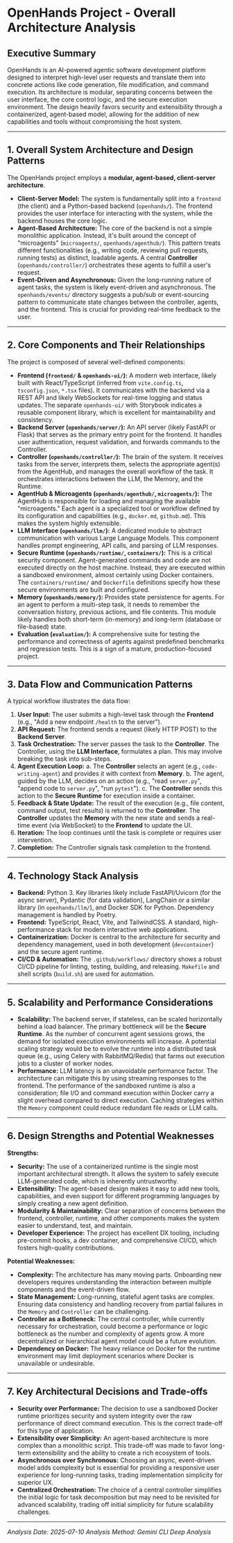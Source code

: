 # OpenHands Project - Overall Architecture Analysis

## Executive Summary

OpenHands is an AI-powered agentic software development platform designed to interpret high-level user requests and translate them into concrete actions like code generation, file modification, and command execution. Its architecture is modular, separating concerns between the user interface, the core control logic, and the secure execution environment. The design heavily favors security and extensibility through a containerized, agent-based model, allowing for the addition of new capabilities and tools without compromising the host system.

---

## 1. Overall System Architecture and Design Patterns

The OpenHands project employs a **modular, agent-based, client-server architecture**.

- **Client-Server Model:** The system is fundamentally split into a `frontend` (the client) and a Python-based backend (`openhands/`). The frontend provides the user interface for interacting with the system, while the backend houses the core logic.
- **Agent-Based Architecture:** The core of the backend is not a simple monolithic application. Instead, it's built around the concept of "microagents" (`microagents/`, `openhands/agenthub/`). This pattern treats different functionalities (e.g., writing code, reviewing pull requests, running tests) as distinct, loadable agents. A central **Controller** (`openhands/controller/`) orchestrates these agents to fulfill a user's request.
- **Event-Driven and Asynchronous:** Given the long-running nature of agent tasks, the system is likely event-driven and asynchronous. The `openhands/events/` directory suggests a pub/sub or event-sourcing pattern to communicate state changes between the controller, agents, and the frontend. This is crucial for providing real-time feedback to the user.

---

## 2. Core Components and Their Relationships

The project is composed of several well-defined components:

- **Frontend (`frontend/` & `openhands-ui/`):** A modern web interface, likely built with React/TypeScript (inferred from `vite.config.ts`, `tsconfig.json`, `*.tsx` files). It communicates with the backend via a REST API and likely WebSockets for real-time logging and status updates. The separate `openhands-ui/` with Storybook indicates a reusable component library, which is excellent for maintainability and consistency.
- **Backend Server (`openhands/server/`):** An API server (likely FastAPI or Flask) that serves as the primary entry point for the frontend. It handles user authentication, request validation, and forwards commands to the Controller.
- **Controller (`openhands/controller/`):** The brain of the system. It receives tasks from the server, interprets them, selects the appropriate agent(s) from the AgentHub, and manages the overall workflow of the task. It orchestrates interactions between the LLM, the Memory, and the Runtime.
- **AgentHub & Microagents (`openhands/agenthub/`, `microagents/`):** The AgentHub is responsible for loading and managing the available "microagents." Each agent is a specialized tool or workflow defined by its configuration and capabilities (e.g., `docker.md`, `github.md`). This makes the system highly extensible.
- **LLM Interface (`openhands/llm/`):** A dedicated module to abstract communication with various Large Language Models. This component handles prompt engineering, API calls, and parsing of LLM responses.
- **Secure Runtime (`openhands/runtime/`, `containers/`):** This is a critical security component. Agent-generated commands and code are not executed directly on the host machine. Instead, they are executed within a sandboxed environment, almost certainly using Docker containers. The `containers/runtime/` and `Dockerfile` definitions specify how these secure environments are built and configured.
- **Memory (`openhands/memory/`):** Provides state persistence for agents. For an agent to perform a multi-step task, it needs to remember the conversation history, previous actions, and file contents. This module likely handles both short-term (in-memory) and long-term (database or file-based) state.
- **Evaluation (`evaluation/`):** A comprehensive suite for testing the performance and correctness of agents against predefined benchmarks and regression tests. This is a sign of a mature, production-focused project.

---

## 3. Data Flow and Communication Patterns

A typical workflow illustrates the data flow:

1. **User Input:** The user submits a high-level task through the **Frontend** (e.g., "Add a new endpoint `/health` to the server").
2. **API Request:** The frontend sends a request (likely HTTP POST) to the **Backend Server**.
3. **Task Orchestration:** The server passes the task to the **Controller**. The Controller, using the **LLM Interface**, formulates a plan. This may involve breaking the task into sub-steps.
4. **Agent Execution Loop:**
   a. The **Controller** selects an agent (e.g., `code-writing-agent`) and provides it with context from **Memory**.
   b. The agent, guided by the LLM, decides on an action (e.g., "read `server.py`", "append code to `server.py`", "run `pytest`").
   c. The **Controller** sends this action to the **Secure Runtime** for execution inside a container.
5. **Feedback & State Update:** The result of the execution (e.g., file content, command output, test results) is returned to the **Controller**. The **Controller** updates the **Memory** with the new state and sends a real-time event (via WebSocket) to the **Frontend** to update the UI.
6. **Iteration:** The loop continues until the task is complete or requires user intervention.
7. **Completion:** The Controller signals task completion to the frontend.

---

## 4. Technology Stack Analysis

- **Backend:** Python 3. Key libraries likely include FastAPI/Uvicorn (for the async server), Pydantic (for data validation), LangChain or a similar library (in `openhands/llm/`), and Docker SDK for Python. Dependency management is handled by Poetry.
- **Frontend:** TypeScript, React, Vite, and TailwindCSS. A standard, high-performance stack for modern interactive web applications.
- **Containerization:** Docker is central to the architecture for security and dependency management, used in both development (`devcontainer`) and the secure agent runtime.
- **CI/CD & Automation:** The `.github/workflows/` directory shows a robust CI/CD pipeline for linting, testing, building, and releasing. `Makefile` and shell scripts (`build.sh`) are used for automation.

---

## 5. Scalability and Performance Considerations

- **Scalability:** The backend server, if stateless, can be scaled horizontally behind a load balancer. The primary bottleneck will be the **Secure Runtime**. As the number of concurrent agent sessions grows, the demand for isolated execution environments will increase. A potential scaling strategy would be to evolve the runtime into a distributed task queue (e.g., using Celery with RabbitMQ/Redis) that farms out execution jobs to a cluster of worker nodes.
- **Performance:** LLM latency is an unavoidable performance factor. The architecture can mitigate this by using streaming responses to the frontend. The performance of the sandboxed runtime is also a consideration; file I/O and command execution within Docker carry a slight overhead compared to direct execution. Caching strategies within the `Memory` component could reduce redundant file reads or LLM calls.

---

## 6. Design Strengths and Potential Weaknesses

**Strengths:**

- **Security:** The use of a containerized runtime is the single most important architectural strength. It allows the system to safely execute LLM-generated code, which is inherently untrustworthy.
- **Extensibility:** The agent-based design makes it easy to add new tools, capabilities, and even support for different programming languages by simply creating a new agent definition.
- **Modularity & Maintainability:** Clear separation of concerns between the frontend, controller, runtime, and other components makes the system easier to understand, test, and maintain.
- **Developer Experience:** The project has excellent DX tooling, including pre-commit hooks, a dev container, and comprehensive CI/CD, which fosters high-quality contributions.

**Potential Weaknesses:**

- **Complexity:** The architecture has many moving parts. Onboarding new developers requires understanding the interaction between multiple components and the event-driven flow.
- **State Management:** Long-running, stateful agent tasks are complex. Ensuring data consistency and handling recovery from partial failures in the `Memory` and `Controller` can be challenging.
- **Controller as a Bottleneck:** The central controller, while currently necessary for orchestration, could become a performance or logic bottleneck as the number and complexity of agents grow. A more decentralized or hierarchical agent model could be a future evolution.
- **Dependency on Docker:** The heavy reliance on Docker for the runtime environment may limit deployment scenarios where Docker is unavailable or undesirable.

---

## 7. Key Architectural Decisions and Trade-offs

- **Security over Performance:** The decision to use a sandboxed Docker runtime prioritizes security and system integrity over the raw performance of direct command execution. This is the correct trade-off for this type of application.
- **Extensibility over Simplicity:** An agent-based architecture is more complex than a monolithic script. This trade-off was made to favor long-term extensibility and the ability to create a rich ecosystem of tools.
- **Asynchronous over Synchronous:** Choosing an async, event-driven model adds complexity but is essential for providing a responsive user experience for long-running tasks, trading implementation simplicity for superior UX.
- **Centralized Orchestration:** The choice of a central controller simplifies the initial logic for task decomposition but may need to be revisited for advanced scalability, trading off initial simplicity for future scalability challenges.

---

*Analysis Date: 2025-07-10*
*Analysis Method: Gemini CLI Deep Analysis*